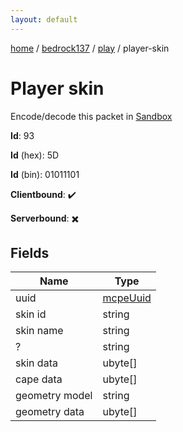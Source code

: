 ```yaml
---
layout: default
---
```


[home](/)  /  [bedrock137](/protocol/bedrock137)  /  [play](/protocol/bedrock137/play)  /  player-skin

# Player skin

Encode/decode this packet in [Sandbox](../../../sandbox/bedrock137#Play.PlayerSkin)

**Id**: 93

**Id** (hex): 5D

**Id** (bin): 01011101

**Clientbound**: ✔️

**Serverbound**: ✖️

## Fields

Name | Type
---|---
uuid | [mcpeUuid](/protocol/bedrock137/types/mcpe-uuid)
skin id | string
skin name | string
? | string
skin data | ubyte[]
cape data | ubyte[]
geometry model | string
geometry data | ubyte[]

